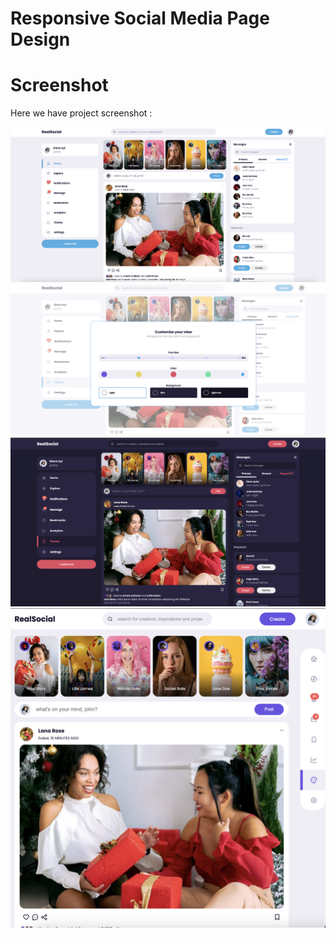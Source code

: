 # Responsive Social Media Page Design

# Screenshot
Here we have project screenshot :

![screenshot1](./images/pic1.png)
![screenshot2](./images/pic2.png)
![screenshot3](./images/picc3.png)
![screenshot3](./images/pic4.png)
